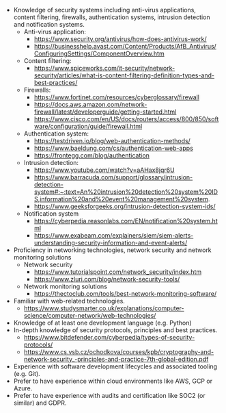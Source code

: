 - Knowledge of security systems including anti-virus applications, content filtering, firewalls, authentication systems, intrusion detection and notification systems.
	- Anti-virus application: 
		- https://www.security.org/antivirus/how-does-antivirus-work/
		- https://businesshelp.avast.com/Content/Products/AfB_Antivirus/ConfiguringSettings/ComponentOverview.htm
	- Content filtering:
		- https://www.spiceworks.com/it-security/network-security/articles/what-is-content-filtering-definition-types-and-best-practices/
	- Firewalls:
		- https://www.fortinet.com/resources/cyberglossary/firewall
		- https://docs.aws.amazon.com/network-firewall/latest/developerguide/getting-started.html
		- https://www.cisco.com/en/US/docs/routers/access/800/850/software/configuration/guide/firewall.html
	- Authentication system:
		- https://testdriven.io/blog/web-authentication-methods/
		- https://www.baeldung.com/cs/authentication-web-apps
		- https://frontegg.com/blog/authentication
	- Intrusion detection:
		- https://www.youtube.com/watch?v=aAHax8jqr6U
		- https://www.barracuda.com/support/glossary/intrusion-detection-system#:~:text=An%20intrusion%20detection%20system%20IDS,information%20and%20event%20management%20system.
		- https://www.geeksforgeeks.org/intrusion-detection-system-ids/
	- Notification system
		- https://cyberpedia.reasonlabs.com/EN/notification%20system.html
		- https://www.exabeam.com/explainers/siem/siem-alerts-understanding-security-information-and-event-alerts/
- Proficiency in networking technologies, network security and network monitoring solutions
	- Network security
		- https://www.tutorialspoint.com/network_security/index.htm
		- https://www.zluri.com/blog/network-security-tools/
	- Network monitoring solutions
		- https://thectoclub.com/tools/best-network-monitoring-software/
- Familiar with web-related technologies.
	- https://www.studysmarter.co.uk/explanations/computer-science/computer-network/web-technologies/
- Knowledge of at least one development language (e.g. Python)
- In-depth knowledge of security protocols, principles and best practices.
	- https://www.bitdefender.com/cyberpedia/types-of-security-protocols/
	- https://www.cs.vsb.cz/ochodkova/courses/kpb/cryptography-and-network-security_-principles-and-practice-7th-global-edition.pdf
- Experience with software development lifecycles and associated tooling (e.g. Git).
- Prefer to have experience within cloud environments like AWS, GCP or Azure.
- Prefer to have experience with audits and certification like SOC2 (or similar) and GDPR.